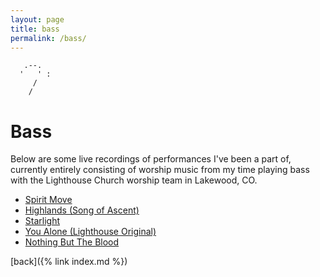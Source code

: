 ```yaml
---
layout: page
title: bass
permalink: /bass/
---
```


```
   .--.
  '   ' : 
     /
    /
```

# Bass
Below are some live recordings of performances I've been a part of, currently entirely consisting of worship music from my time playing bass with the Lighthouse Church worship team in Lakewood, CO.

- [Spirit Move](https://www.youtube.com/watch?v=8aDW_8_gBCQ)
- [Highlands (Song of Ascent)](https://www.youtube.com/watch?v=BP84WsnqxZY)
- [Starlight](https://www.youtube.com/watch?v=BCbTrDl15Lk)
- [You Alone (Lighthouse Original)](https://www.youtube.com/watch?v=wyq0JTNK_Gs)
- [Nothing But The Blood](https://www.youtube.com/watch?v=J9Ec6pNol6Q&list=PLmu-7_tQ5vkiDD84RWxV2OAYqsLfcozYH&index=15&t=0s)

[back]({% link index.md %})